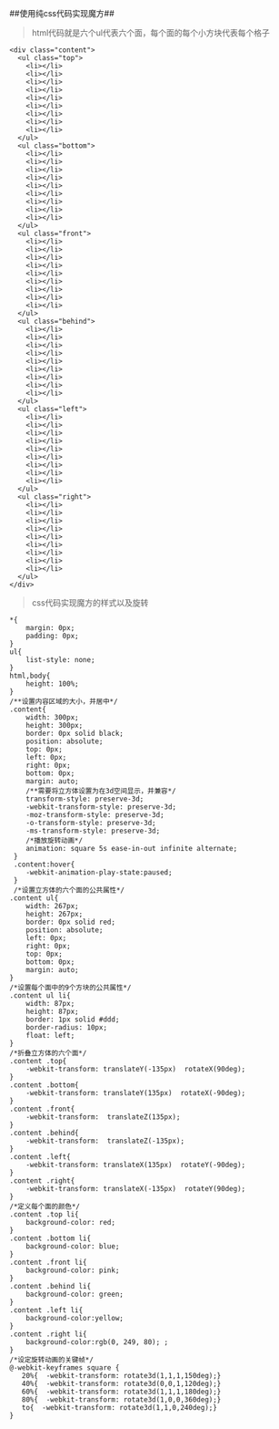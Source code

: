 ##使用纯css代码实现魔方##
>html代码就是六个ul代表六个面，每个面的每个小方块代表每个格子
>
    <div class="content">
      <ul class="top">
        <li></li>
        <li></li>
        <li></li>
        <li></li>
        <li></li>
        <li></li>
        <li></li>
        <li></li>
        <li></li>
      </ul>
      <ul class="bottom">
        <li></li>
        <li></li>
        <li></li>
        <li></li>
        <li></li>
        <li></li>
        <li></li>
        <li></li>
        <li></li>
      </ul>
      <ul class="front">
        <li></li>
        <li></li>
        <li></li>
        <li></li>
        <li></li>
        <li></li>
        <li></li>
        <li></li>
        <li></li>
      </ul>
      <ul class="behind">
        <li></li>
        <li></li>
        <li></li>
        <li></li>
        <li></li>
        <li></li>
        <li></li>
        <li></li>
        <li></li>
      </ul>
      <ul class="left">
        <li></li>
        <li></li>
        <li></li>
        <li></li>
        <li></li>
        <li></li>
        <li></li>
        <li></li>
        <li></li>
      </ul>
      <ul class="right">
        <li></li>
        <li></li>
        <li></li>
        <li></li>
        <li></li>
        <li></li>
        <li></li>
        <li></li>
        <li></li>
      </ul>
    </div>
>css代码实现魔方的样式以及旋转
>    
    *{
        margin: 0px;
        padding: 0px;
    }
    ul{
        list-style: none;
    }
    html,body{
        height: 100%;
    }
    /**设置内容区域的大小，并居中*/
    .content{
        width: 300px;
        height: 300px;
        border: 0px solid black;
        position: absolute;
        top: 0px;
        left: 0px;
        right: 0px;
        bottom: 0px;
        margin: auto;
        /**需要将立方体设置为在3d空间显示，并兼容*/
        transform-style: preserve-3d;
        -webkit-transform-style: preserve-3d;
        -moz-transform-style: preserve-3d;
        -o-transform-style: preserve-3d;
        -ms-transform-style: preserve-3d;
        /*播放旋转动画*/
        animation: square 5s ease-in-out infinite alternate;
     }
     .content:hover{
        -webkit-animation-play-state:paused;
     }
     /*设置立方体的六个面的公共属性*/
    .content ul{
        width: 267px;
        height: 267px;
        border: 0px solid red;
        position: absolute;
        left: 0px;
        right: 0px;
        top: 0px;
        bottom: 0px;
        margin: auto;
    }
    /*设置每个面中的9个方块的公共属性*/
    .content ul li{
        width: 87px;
        height: 87px;
        border: 1px solid #ddd;
        border-radius: 10px;
        float: left;
    }
    /*折叠立方体的六个面*/
    .content .top{
        -webkit-transform: translateY(-135px)  rotateX(90deg);
    }
    .content .bottom{
        -webkit-transform: translateY(135px)  rotateX(-90deg);
    }
    .content .front{
        -webkit-transform:  translateZ(135px);
    }
    .content .behind{
        -webkit-transform:  translateZ(-135px);
    }
    .content .left{
        -webkit-transform: translateX(135px)  rotateY(-90deg);
    }
    .content .right{
        -webkit-transform: translateX(-135px)  rotateY(90deg);
    }
    /*定义每个面的颜色*/
    .content .top li{
        background-color: red;
    }
    .content .bottom li{
        background-color: blue;
    }
    .content .front li{
        background-color: pink;
    }
    .content .behind li{
        background-color: green;
    }
    .content .left li{
        background-color:yellow;
    }
    .content .right li{
        background-color:rgb(0, 249, 80); ;
    }
    /*设定旋转动画的关键帧*/
    @-webkit-keyframes square {
       20%{  -webkit-transform: rotate3d(1,1,1,150deg);}
       40%{  -webkit-transform: rotate3d(0,0,1,120deg);}
       60%{  -webkit-transform: rotate3d(1,1,1,180deg);}
       80%{  -webkit-transform: rotate3d(1,0,0,360deg);}
       to{  -webkit-transform: rotate3d(1,1,0,240deg);}
    }